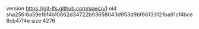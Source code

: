 version https://git-lfs.github.com/spec/v1
oid sha256:6a59e1bf4b10662d34722b93658043d953d9bf66133121ba91cf4bce8cb47f4e
size 4276
